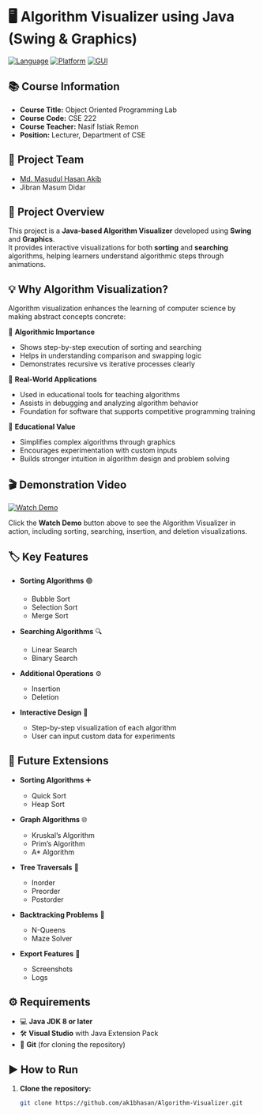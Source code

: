 # 🖥️ Algorithm Visualizer using Java (Swing & Graphics)

[![Language](https://img.shields.io/badge/Language-Java-orange)](https://www.java.com/)
[![Platform](https://img.shields.io/badge/Platform-Visual%20Studio-blue)](https://visualstudio.microsoft.com/)
[![GUI](https://img.shields.io/badge/GUI-Swing%20%26%20AWT-green)](https://docs.oracle.com/javase/tutorial/uiswing/)

## 📚 Course Information
- **Course Title:** Object Oriented Programming Lab  
- **Course Code:** CSE 222  
- **Course Teacher:** Nasif Istiak Remon  
- **Position:** Lecturer, Department of CSE  

## 👥 Project Team
- [Md. Masudul Hasan Akib](https://www.linkedin.com/in/ak1bhasan/)
- Jibran Masum Didar

## 📝 Project Overview
This project is a **Java-based Algorithm Visualizer** developed using **Swing** and **Graphics**.  
It provides interactive visualizations for both **sorting** and **searching** algorithms, helping learners understand algorithmic steps through animations.  

## 💡 Why Algorithm Visualization?
Algorithm visualization enhances the learning of computer science by making abstract concepts concrete:  

🔹 **Algorithmic Importance**  
- Shows step-by-step execution of sorting and searching  
- Helps in understanding comparison and swapping logic  
- Demonstrates recursive vs iterative processes clearly  

🔹 **Real-World Applications**  
- Used in educational tools for teaching algorithms  
- Assists in debugging and analyzing algorithm behavior  
- Foundation for software that supports competitive programming training  

🔹 **Educational Value**  
- Simplifies complex algorithms through graphics  
- Encourages experimentation with custom inputs  
- Builds stronger intuition in algorithm design and problem solving  

## 🎬 Demonstration Video
[![Watch Demo](https://img.shields.io/badge/Watch-Demo-blue?style=for-the-badge)](https://drive.google.com/file/d/1swls2OBBEtwGC9laN9r7LGBQG6mRkYwI/view?usp=drive_link)  

Click the **Watch Demo** button above to see the Algorithm Visualizer in action, including sorting, searching, insertion, and deletion visualizations.

## 🏷️ Key Features
- **Sorting Algorithms** 🟢  
  - Bubble Sort  
  - Selection Sort  
  - Merge Sort  

- **Searching Algorithms** 🔍  
  - Linear Search  
  - Binary Search  

- **Additional Operations** ⚙️  
  - Insertion  
  - Deletion  

- **Interactive Design** 🎨  
  - Step-by-step visualization of each algorithm  
  - User can input custom data for experiments  

## 🚀 Future Extensions
- **Sorting Algorithms** ➕  
  - Quick Sort  
  - Heap Sort  

- **Graph Algorithms** 🌐  
  - Kruskal’s Algorithm  
  - Prim’s Algorithm  
  - A* Algorithm  

- **Tree Traversals** 🌳  
  - Inorder  
  - Preorder  
  - Postorder  

- **Backtracking Problems** 🧩  
  - N-Queens  
  - Maze Solver  

- **Export Features** 💾  
  - Screenshots  
  - Logs  

## ⚙️ Requirements
- 💻 **Java JDK 8 or later**  
- 🛠️ **Visual Studio** with Java Extension Pack  
- 🔗 **Git** (for cloning the repository)  

## ▶️ How to Run
1. **Clone the repository:**  
   ```bash
   git clone https://github.com/ak1bhasan/Algorithm-Visualizer.git

